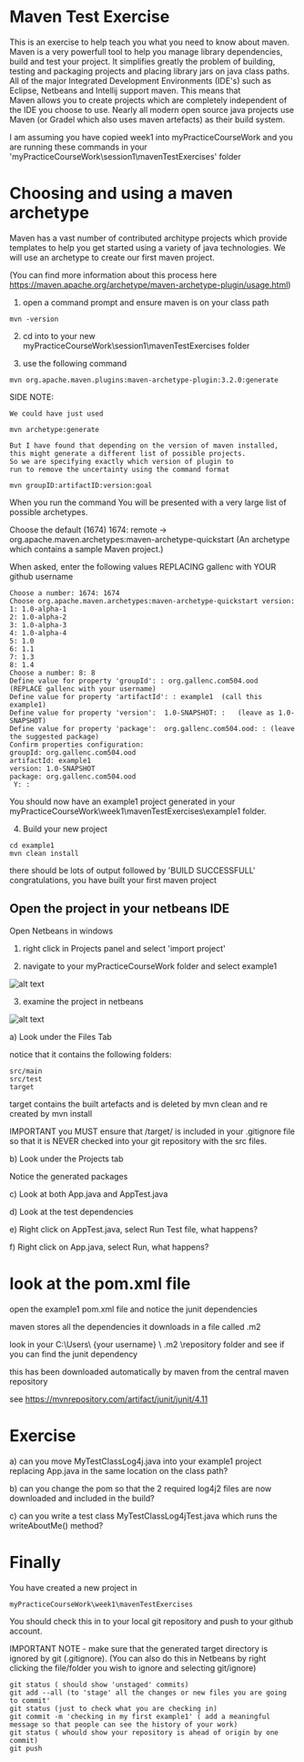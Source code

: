 # Maven Test Exercise
This is an exercise to help teach you what you need to know about maven.
Maven is a very powerfull tool to help you manage library dependencies, build and test your project.
It simplifies greatly the problem of building, testing and packaging projects and placing library jars on java class paths.
All of the major Integrated Development Environments (IDE's) such as Eclipse, Netbeans and Intellij support maven.
This means that  
Maven allows you to create projects which are completely independent of the IDE you choose to use.
Nearly all modern open source java projects use Maven (or Gradel which also uses maven artefacts) as their build system. 

I am assuming you have copied week1 into myPracticeCourseWork and you are running these commands in your 'myPracticeCourseWork\session1\mavenTestExercises' folder

# Choosing and using a maven archetype
Maven has a vast number of contributed architype projects which provide templates to help you get started using a variety of java technologies. We will use an archetype to create our first maven project. 

(You can find more information about this process here
https://maven.apache.org/archetype/maven-archetype-plugin/usage.html)

1. open a command prompt and ensure maven is on your class path
```
mvn -version
```

2. cd into to your new myPracticeCourseWork\session1\mavenTestExercises folder

3. use the following command

```
mvn org.apache.maven.plugins:maven-archetype-plugin:3.2.0:generate
```

SIDE NOTE: 
```
We could have just used 

mvn archetype:generate

But I have found that depending on the version of maven installed, 
this might generate a different list of possible projects.
So we are specifying exactly which version of plugin to 
run to remove the uncertainty using the command format

mvn groupID:artifactID:version:goal
```

When you run the command 
You will be presented with a very large list of possible archetypes.

Choose the default (1674) 1674: remote -> org.apache.maven.archetypes:maven-archetype-quickstart (An archetype which contains a sample Maven project.)

When asked, enter the following values REPLACING gallenc with YOUR github username
```
Choose a number: 1674: 1674
Choose org.apache.maven.archetypes:maven-archetype-quickstart version:
1: 1.0-alpha-1
2: 1.0-alpha-2
3: 1.0-alpha-3
4: 1.0-alpha-4
5: 1.0
6: 1.1
7: 1.3
8: 1.4
Choose a number: 8: 8
Define value for property 'groupId': : org.gallenc.com504.ood  (REPLACE gallenc with your username)
Define value for property 'artifactId': : example1  (call this example1)
Define value for property 'version':  1.0-SNAPSHOT: :   (leave as 1.0-SNAPSHOT)
Define value for property 'package':  org.gallenc.com504.ood: : (leave the suggested package)
Confirm properties configuration:
groupId: org.gallenc.com504.ood
artifactId: example1
version: 1.0-SNAPSHOT
package: org.gallenc.com504.ood
 Y: :
```

You should now have an example1 project generated in your myPracticeCourseWork\week1\mavenTestExercises\example1 folder.

4. Build your new project
```
cd example1
mvn clean install
```
there should be lots of output followed by 'BUILD SUCCESSFULL'
congratulations, you have built your first maven project

## Open the project in your netbeans IDE
Open Netbeans in windows

1. right click in Projects panel and select 'import project'

2. navigate to your myPracticeCourseWork folder and select example1

![alt text](../maven-test-exercise/images/NetbeansMaven1.png "Figure NetbeansMaven1.png")


3. examine the project in netbeans

![alt text](../maven-test-exercise/images/NetbeansMaven2.png "Figure NetbeansMaven2.png")

a) Look under the Files Tab

notice that it contains the following folders:
```
src/main 
src/test 
target
```
target contains the built artefacts and is deleted by mvn clean and re created by mvn install

IMPORTANT you MUST ensure that /target/ is included in your .gitignore file so that it is NEVER checked into your git repository with the src files.

b) Look under the Projects tab

Notice the generated packages

c) Look at both App.java and AppTest.java

d) Look at the test dependencies

e) Right click on AppTest.java, select Run Test file, what happens?

f) Right click on App.java, select Run, what happens?

# look at the pom.xml file

open the example1 pom.xml file and notice the junit dependencies 

maven stores all the dependencies it downloads in a file called .m2

look in your C:\Users\ {your username} \ .m2 \repository folder and see if you can find the junit dependency

this has been downloaded automatically by maven from the central maven repository

see https://mvnrepository.com/artifact/junit/junit/4.11

# Exercise

a) can you move MyTestClassLog4j.java into your example1 project replacing App.java in the same location on the class path?

b) can you change the pom so that the 2 required log4j2 files are now downloaded and included in the build?

c) can you write a test class MyTestClassLog4jTest.java which runs the writeAboutMe() method?

# Finally
You have created a new project in  
```
myPracticeCourseWork\week1\mavenTestExercises
```
You should check this in to your local git repository and push to your github account.

IMPORTANT NOTE - make sure that the generated target directory is ignored by git (.gitignore). 
(You can also do this in Netbeans by right clicking the file/folder you wish to ignore and selecting git/ignore)

```
git status ( should show 'unstaged' commits)
git add --all (to 'stage' all the changes or new files you are going to commit'
git status (just to check what you are checking in)
git commit -m 'checking in my first example1' ( add a meaningful message so that people can see the history of your work)
git status ( whould show your repository is ahead of origin by one commit)
git push
```



